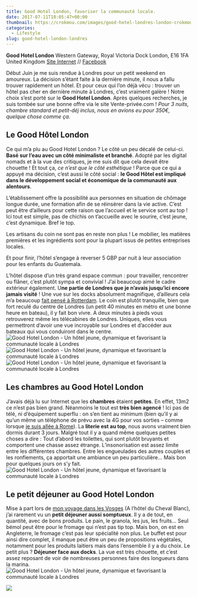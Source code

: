 ```yaml
---
title: Good Hotel London, favoriser la communauté locale.
date: 2017-07-11T18:05:47+00:00
thumbnail: https://crokmou.com/images/good-hotel-londres-london-crokmou-blog-cuisine-voyage-belgique-5.jpg
categories:
  - Lifestyle
slug: good-hotel-london-londres
---
```


**Good Hotel London**
Western Gateway, Royal Victoria Dock
London, E16 1FA
United Kingdom
[Site Internet](http://www.goodhotellondon.com/) // [Facebook](https://www.facebook.com/goodhotellondon)

Début Juin je me suis rendue à Londres pour un petit weekend en amoureux. La décision s’étant faite à la dernière minute, il nous a fallu trouver rapidement un hôtel. Et pour ceux qui l’on déjà vécu : trouver un hôtel pas cher en dernière minute à Londres, c’est vraiment galère ! Notre choix s’est porté sur le **Good Hotel London**. Après quelques recherches, je suis tombée sur une bonne offre via le site Vente-privée.com ! _Pour 3 nuits, chambre standard et petit-déj inclus, nous en avions eu pour 350€, quelque chose comme ça._

## Le Good Hôtel London

Ce qui m’a plu au Good Hotel London ? Le côté un peu décalé de celui-ci. **Basé sur l’eau avec un côté minimaliste et branché**. Adopté par les digital nomads et à la vue des critiques, je me suis dit que cela devait être chouette ! Et tout ça, _ce n’est que le côté esthétique_ ! Parce que ce qui a appuyé ma décision, c’est aussi le côté social : **le Good Hôtel est impliqué dans le développement social et économique de la communauté aux alentours**.

L’établissement offre la possibilité aux personnes en situation de chômage longue durée, une formation afin de se réinsérer dans la vie active. C’est peut être d’ailleurs pour cette raison que l’accueil et le service sont au top ! Ici tout est simple, pas de chichis on t’accueille avec le sourire, c’est jeune, c’est dynamique. Bref le top.

Les artisans du coin ne sont pas en reste non plus ! Le mobilier, les matières premières et les ingrédients sont pour la plupart issus de petites entreprises locales.

Et pour finir, l’hôtel s’engage à reverser 5 GBP par nuit à leur association pour les enfants du Guatemala.

L’hôtel dispose d’un très grand espace commun : pour travailler, rencontrer ou flâner, c’est plutôt sympa et convivial ! J’ai beaucoup aimé le cadre extérieur également. U**ne partie de Londres que je n’avais jusqu’ici encore jamais visité** ! Une vue sur les docks absolument magnifique, d’ailleurs cela m’a beaucoup [fait pensé à Rotterdam](http://www.crokmou.com/2016/11/citytrip-a-rotterdam). Le coin est plutôt tranquille, bien que fort reculé du centre de Londres (un petit 40 minutes en métro et une bonne heure en bateau), il y fait bon vivre. A deux minutes à pieds vous retrouverez même les télécabines de Londres. Uniques, elles vous permettront d’avoir une vue incroyable sur Londres et d’accéder aux bateaux qui vous conduiront dans le centre.   ![Good Hotel London - Un hôtel jeune, dynamique et favorisant la communauté locale à Londres](https://crokmou.com/images/good-hotel-londres-london-crokmou-blog-cuisine-voyage-belgique-2.jpg "Good Hotel London - Un hôtel jeune, dynamique et favorisant la communauté locale à Londres") ![Good Hotel London - Un hôtel jeune, dynamique et favorisant la communauté locale à Londres](https://crokmou.com/images/good-hotel-londres-london-crokmou-blog-cuisine-voyage-belgique-1.jpg "Good Hotel London - Un hôtel jeune, dynamique et favorisant la communauté locale à Londres")![Good Hotel London - Un hôtel jeune, dynamique et favorisant la communauté locale à Londres](https://crokmou.com/images/good-hotel-londres-london-crokmou-blog-cuisine-voyage-belgique-3.jpg "Good Hotel London - Un hôtel jeune, dynamique et favorisant la communauté locale à Londres")

## Les chambres au Good Hotel London

J’avais déjà lu sur Internet que les **chambres** étaient **petites**. En effet, 13m2 ce n’est pas bien grand. Néanmoins le tout est **très bien agencé** ! Ici pas de télé, ni d’équipement superflu : on s’en tient au minimum (bien qu’il y ai qu’un même un téléphone de prévu avec la 4G pour vos sorties – comme lorsque [je suis allée à Rome](http://www.crokmou.com/2017/01/citytrip-a-rome-italie)). La **literie est au top**, nous avons vraiment bien dormis durant 3 jours. Malgré tout il y a quand même quelques petites choses a dire : Tout d’abord les toilettes, qui sont plutôt bruyants et comportent une chasse assez étrange. L’insonorisation est assez limite entre les différentes chambres. Entre les engueulades des autres couples et les ronflements, ça apportait une ambiance un peu particulière… Mais bon pour quelques jours on s’y fait.   ![Good Hotel London - Un hôtel jeune, dynamique et favorisant la communauté locale à Londres](https://crokmou.com/images/good-hotel-londres-london-crokmou-blog-cuisine-voyage-belgique.jpg "Good Hotel London - Un hôtel jeune, dynamique et favorisant la communauté locale à Londres")

## Le petit déjeuner au Good Hotel London

Mise à part lors de [mon voyage dans les Vosges](http://www.crokmou.com/2017/06/roadtrip-nord-du-massif-des-vosges) (A l’hôtel du Cheval Blanc), j’ai rarement vu un **petit déjeuner aussi somptueux**. Il y a de tout, en quantité, avec de bons produits. Le pain, le granola, les jus, les fruits… Seul bémol peut être pour le fromage qui n’est pas tip top. Mais bon, on est en Angleterre, le fromage c’est pas leur spécialité non plus. Le buffet est pour ainsi dire complet, il manque peut être un peu de propositions végétales, notamment pour les produits laitiers mais dans l’ensemble il y a du choix. Le petit plus ? **Déjeuner face aux docks**. La vue est très chouette, et c’est assez reposant de voir de nombreuses personnes faire des longueurs dans la marina.   ![Good Hotel London - Un hôtel jeune, dynamique et favorisant la communauté locale à Londres](https://crokmou.com/images/good-hotel-londres-london-crokmou-blog-cuisine-voyage-belgique-4.jpg "Good Hotel London - Un hôtel jeune, dynamique et favorisant la communauté locale à Londres")

![](https://crokmou.com/images/good-hotel-londres-london-crokmou-blog-cuisine-voyage-belgique-pinterest-337x900.jpg)